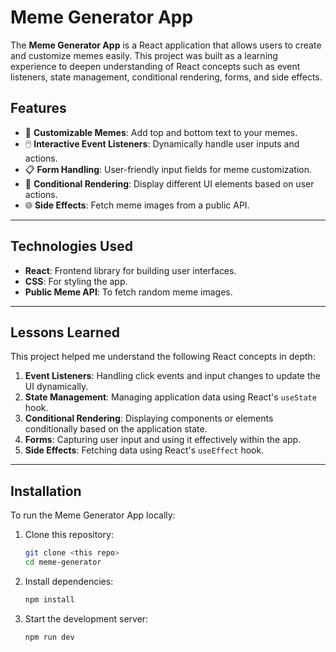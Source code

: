 # Meme Generator App

The **Meme Generator App** is a React application that allows users to create and customize memes easily. This project was built as a learning experience to deepen understanding of React concepts such as event listeners, state management, conditional rendering, forms, and side effects.

## Features

- 🎨 **Customizable Memes**: Add top and bottom text to your memes.
- 🖱️ **Interactive Event Listeners**: Dynamically handle user inputs and actions.
- 📋 **Form Handling**: User-friendly input fields for meme customization.
- 🔄 **Conditional Rendering**: Display different UI elements based on user actions.
- 🌐 **Side Effects**: Fetch meme images from a public API.

---


## Technologies Used

- **React**: Frontend library for building user interfaces.
- **CSS**: For styling the app.
- **Public Meme API**: To fetch random meme images.

---

## Lessons Learned

This project helped me understand the following React concepts in depth:

1. **Event Listeners**: Handling click events and input changes to update the UI dynamically.
2. **State Management**: Managing application data using React's `useState` hook.
3. **Conditional Rendering**: Displaying components or elements conditionally based on the application state.
4. **Forms**: Capturing user input and using it effectively within the app.
5. **Side Effects**: Fetching data using React's `useEffect` hook.

---

## Installation

To run the Meme Generator App locally:

1. Clone this repository:
   ```bash
   git clone <this repo>
   cd meme-generator
   ```
2. Install dependencies:
    ```bash
    npm install
    ```
3. Start the development server:
    ```bash
   npm run dev
    ``` 